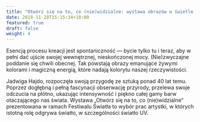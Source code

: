 ```yaml
---
title: "Otwórz się na to, co (nie)widzialne: wystawa obrazów w świetle UV / Jadwiga Hajdo"
date: 2018-11-28T15:15:34+10:00
featured: true
draft: false
weight: 4
---
```


Esencją procesu kreacji jest spontaniczność — bycie tylko tu i teraz, aby w pełni dać ujście swojej wewnętrznej, nieskończonej mocy. (Nie)zwyczajne poddanie się chwili obecnej. Tak powstają obrazy emanujące żywymi kolorami i magiczną energią, które nadają kolorytu naszej rzeczywistości. 

Jadwiga Hajdo, rozpoczęła swoją przygodę ze sztuką ponad 40 lat temu. Poprzez dogłębną i pełną fascynacji obserwację przyrody, przelewa swoje odczucia na płótno, ukazując intensywność i piękno całej gamy barw otaczającego nas świata. Wystawa „Otwórz się na to, co (nie)widzialne“ prezentowana w ramach Festiwalu Światła to wybór prac artystki, w których istotną rolę odgrywa światło, w szczególności światło UV.

